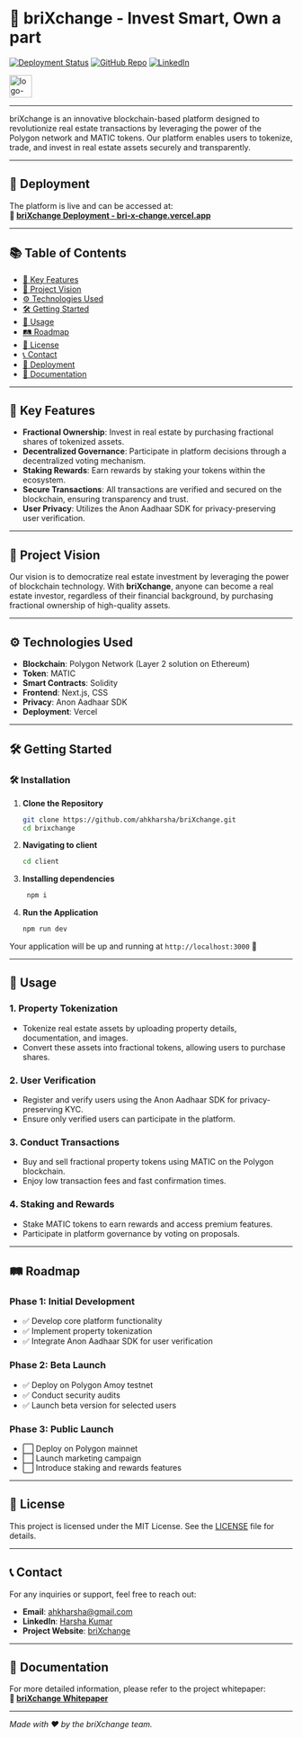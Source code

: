 # 🏢 **briXchange** - Invest Smart, Own a part

[![Deployment Status](https://img.shields.io/badge/Deployment-Live-brightgreen)](https://bri-x-change.vercel.app/)
[![GitHub Repo](https://img.shields.io/badge/GitHub-Repository-blue)](https://github.com/ahkharsha/briXchange)
[![LinkedIn](https://img.shields.io/badge/Connect-LinkedIn-blue)](https://www.linkedin.com/in/harsha-kumar-a-271a76203/)

<img src="https://github.com/user-attachments/assets/1c74e33d-9a29-4314-8abe-df38c1c63f10" alt="logo-white" width="40"/>

---

briXchange is an innovative blockchain-based platform designed to revolutionize real estate transactions by leveraging the power of the Polygon network and MATIC tokens. Our platform enables users to tokenize, trade, and invest in real estate assets securely and transparently.

---

## 🚀 **Deployment**

The platform is live and can be accessed at:  
**🔗 [briXchange Deployment - bri-x-change.vercel.app](https://bri-x-change.vercel.app/)**

---

## 📚 **Table of Contents**

- [🌟 Key Features](#-key-features)
- [🎯 Project Vision](#-project-vision)
- [⚙️ Technologies Used](#️-technologies-used)
- [🛠 Getting Started](#-getting-started)
- [📖 Usage](#-usage)
- [🛤 Roadmap](#-roadmap)
- [📜 License](#-license)
- [📞 Contact](#-contact)
- [🚀 Deployment](#-deployment)
- [📄 Documentation](#-documentation)

---

## 🌟 **Key Features**

- **Fractional Ownership**: Invest in real estate by purchasing fractional shares of tokenized assets.
- **Decentralized Governance**: Participate in platform decisions through a decentralized voting mechanism.
- **Staking Rewards**: Earn rewards by staking your tokens within the ecosystem.
- **Secure Transactions**: All transactions are verified and secured on the blockchain, ensuring transparency and trust.
- **User Privacy**: Utilizes the Anon Aadhaar SDK for privacy-preserving user verification.

---

## 🎯 **Project Vision**

Our vision is to democratize real estate investment by leveraging the power of blockchain technology. With **briXchange**, anyone can become a real estate investor, regardless of their financial background, by purchasing fractional ownership of high-quality assets.

---

## ⚙️ **Technologies Used**

- **Blockchain**: Polygon Network (Layer 2 solution on Ethereum)
- **Token**: MATIC
- **Smart Contracts**: Solidity
- **Frontend**: Next.js, CSS
- **Privacy**: Anon Aadhaar SDK
- **Deployment**: Vercel

---

## 🛠 **Getting Started**

### 🛠️ **Installation**

1. **Clone the Repository**
    ```bash
    git clone https://github.com/ahkharsha/briXchange.git
    cd brixchange
    ```

2. **Navigating to client**
    ```bash
    cd client
    ```

3. **Installing dependencies**
   ```bash
    npm i
    ```

4. **Run the Application**
    ```bash
    npm run dev
    ```

Your application will be up and running at `http://localhost:3000` 🚀

---

## 📖 **Usage**

### **1. Property Tokenization**

- Tokenize real estate assets by uploading property details, documentation, and images.
- Convert these assets into fractional tokens, allowing users to purchase shares.

### **2. User Verification**

- Register and verify users using the Anon Aadhaar SDK for privacy-preserving KYC.
- Ensure only verified users can participate in the platform.

### **3. Conduct Transactions**

- Buy and sell fractional property tokens using MATIC on the Polygon blockchain.
- Enjoy low transaction fees and fast confirmation times.

### **4. Staking and Rewards**

- Stake MATIC tokens to earn rewards and access premium features.
- Participate in platform governance by voting on proposals.

---

## 🛤 **Roadmap**

### **Phase 1: Initial Development**

- ✅ Develop core platform functionality
- ✅ Implement property tokenization
- ✅ Integrate Anon Aadhaar SDK for user verification

### **Phase 2: Beta Launch**

- ✅ Deploy on Polygon Amoy testnet
- ✅ Conduct security audits
- ✅ Launch beta version for selected users

### **Phase 3: Public Launch**

- ⬜ Deploy on Polygon mainnet
- ⬜ Launch marketing campaign
- ⬜ Introduce staking and rewards features

---

## 📜 **License**

This project is licensed under the MIT License. See the [LICENSE](https://github.com/ahkharsha/briXchange/blob/main/LICENSE) file for details.

---

## 📞 **Contact**

For any inquiries or support, feel free to reach out:

- **Email**: [ahkharsha@gmail.com](mailto:ahkharsha@gmail.com)
- **LinkedIn**: [Harsha Kumar](https://www.linkedin.com/in/harsha-kumar-a-271a76203/)
- **Project Website**: [briXchange](https://bri-x-change.vercel.app/)

---

## 📄 **Documentation**

For more detailed information, please refer to the project whitepaper:  
**📄 [briXchange Whitepaper](https://drive.google.com/file/d/1c1I6MS2NfVpDUghftmqSdLmRSih283sn/view?usp=sharing)**

---

*Made with ❤️ by the briXchange team.*
